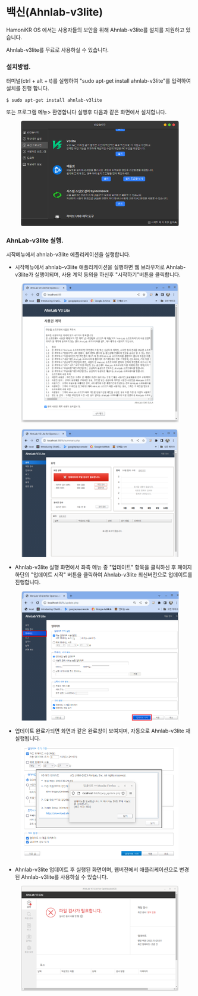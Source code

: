 # 백신(Ahnlab-v3lite)

HamoniKR OS 에서는 사용자들의 보안을 위해 Ahnlab-v3lite를 설치를 지원하고 있습니다.&#x20;

Ahnlab-v3lite를 무료로 사용하실 수 있습니다.&#x20;



### 설치방법.

터미널(ctrl + alt + t)를 실행하여 "sudo apt-get install ahnlab-v3lite"를 입력하여 설치를 진행 합니다.&#x20;

```
$ sudo apt-get install ahnlab-v3lite
```

또는 프로그램 메뉴> 환영합니다 실행후 다음과 같은 화면에서 설치합니다.

<figure><img src="../../.gitbook/assets/image (565).png" alt=""><figcaption></figcaption></figure>



### AhnLab-v3lite 실행.

시작메뉴에서 ahnlab-v3lite 에플리케이션을 실행합니다.&#x20;



* 시작메뉴에서 ahnlab-v3lite 애플리케이션을 실행하면 웹 브라우저로 Ahnlab-v3lite가 실행이되며, 사용 계약 동의을 하신후 "시작하기"버튼을 클릭합니다.

<figure><img src="../../.gitbook/assets/image (99).png" alt=""><figcaption></figcaption></figure>

<figure><img src="../../.gitbook/assets/image (100).png" alt=""><figcaption></figcaption></figure>

* Ahnlab-v3lite 실행 화면에서 좌측 메뉴 중 "업데이트" 항목을 클릭하신 후 페이지 하단의 "업데이트 시작" 버튼을 클릭하여 Ahnlab-v3lite 최신버전으로 업데이트를 진행합니다.

<figure><img src="../../.gitbook/assets/image (102).png" alt=""><figcaption></figcaption></figure>

* 업데이트 완료가되면 화면과 같은 완료창이 보여지며, 자동으로 Ahnlab-v3lite 재실행됩니다.

<figure><img src="../../.gitbook/assets/image (89).png" alt=""><figcaption></figcaption></figure>

* Ahnlab-v3lite 업데이트 후 실행된 화면이며, 웹버전에서 애플리케이션으로 변경된 Ahnlab-v3lite를 사용하실 수 있습니다.

<figure><img src="../../.gitbook/assets/image (90).png" alt=""><figcaption></figcaption></figure>
